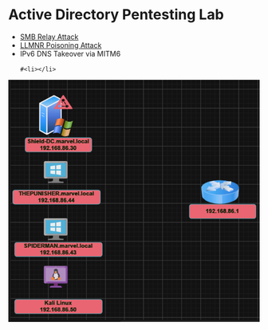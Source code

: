 # Active Directory Pentesting Lab

<ul>
  <li><a href="https://github.com/Nisha318/Ethical-Hacking-Penetration-Testing/blob/main/Active%20Directory%20Attacks/SMB%20Relay%20Attacks.md">SMB Relay Attack </a></li>
  
  <li> <a href="https://github.com/Nisha318/Ethical-Hacking-Penetration-Testing/blob/main/Active%20Directory%20Attacks/llmnr%20ntlmv2.md">LLMNR Poisoning Attack</a></li>
  
  <li>IPv6 DNS Takeover via MITM6</li>
  
    #<li></li>
</ul>

<img src="https://github.com/Nisha318/Nisha318.github.io/blob/master/assets/images/tcm-academy/tcm-pnpt-lab.PNG">
